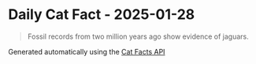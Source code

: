 # Daily Cat Fact - 2025-01-28

> Fossil records from two million years ago show evidence of jaguars.

Generated automatically using the [Cat Facts API](https://catfact.ninja)

